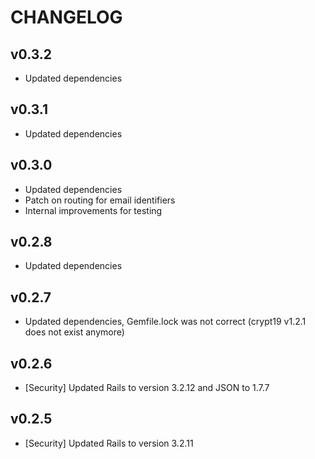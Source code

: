 # CHANGELOG

## v0.3.2

* Updated dependencies

## v0.3.1

* Updated dependencies

## v0.3.0

* Updated dependencies
* Patch on routing for email identifiers
* Internal improvements for testing

## v0.2.8

* Updated dependencies

## v0.2.7

* Updated dependencies, Gemfile.lock was not correct (crypt19 v1.2.1 does not exist anymore)

## v0.2.6

* [Security] Updated Rails to version 3.2.12 and JSON to 1.7.7

## v0.2.5

* [Security] Updated Rails to version 3.2.11
